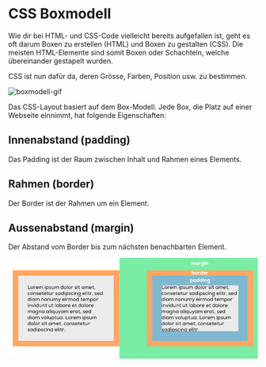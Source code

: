 # CSS Boxmodell

Wie dir bei HTML- und CSS-Code vielleicht bereits aufgefallen ist, geht es oft darum Boxen zu erstellen (HTML) und Boxen zu gestalten (CSS). Die meisten HTML-Elemente sind somit Boxen oder Schachteln, welche übereinander gestapelt wurden.

CSS ist nun dafür da, deren Grösse, Farben, Position usw. zu bestimmen.

![boxmodell-gif](../../.gitbook/assets/boxmodell-gif.gif)

Das CSS-Layout basiert auf dem Box-Modell. Jede Box, die Platz auf einer Webseite einnimmt, hat folgende Eigenschaften:

## Innenabstand (padding)

Das Padding ist der Raum zwischen Inhalt und Rahmen eines Elements.

## Rahmen (border)

Der Border ist der Rahmen um ein Element.

## Aussenabstand (margin)

Der Abstand vom Border bis zum nächsten benachbarten Element.

![Boxmodell](../../.gitbook/assets/boxmodell.png)
